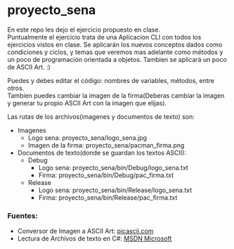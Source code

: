 # proyecto_sena
En este repo les dejo el ejercicio propuesto en clase.  
Puntualmente el ejercicio trata de una Aplicacion CLI con todos los ejercicios vistos en clase. Se aplicarán los nuevos conceptos dados como condiciones y ciclos, y temas que veremos mas adelante como métodos y un poco de programación orientada a objetos. Tambien se aplicará un poco de ASCII Art. :)

Puedes y debes editar el código: nombres de variables, métodos, entre otros.  
Tambien puedes cambiar la imagen de la firma(Deberas cambiar la imagen y generar tu propio ASCII Art con la imagen que elijas).

Las rutas de los archivos(imagenes y documentos de texto) son:

*   Imagenes
    *   Logo sena: proyecto_sena/logo_sena.jpg
    *   Imagen de la firma: proyecto_sena/pacman_firma.png
*   Documentos de texto(donde se guardan los textos ASCII):
    *   Debug
        *   Logo sena: proyecto_sena/bin/Debug/logo_sena.txt
        *   Firma: proyecto_sena/bin/Debug/pac_firma.txt
    *   Release
        *   Logo sena: proyecto_sena/bin/Release/logo_sena.txt
        *   Firma: proyecto_sena/bin/Release/pac_firma.txt

### Fuentes:

*   Conversor de Imagen a ASCII Art: [picascii.com](http://picascii.com/)
*   Lectura de Archivos de texto en C#: [MSDN Microsoft](https://msdn.microsoft.com/es-co/library/94223t4d.aspx)